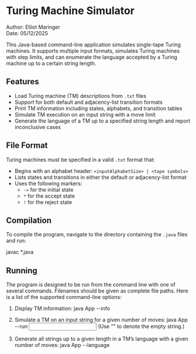 # Turing Machine Simulator

Author: Elliot Maringer  
Date: 05/12/2025

This Java-based command-line application simulates single-tape Turing machines. It supports multiple input formats, simulates Turing machines with step limits, and can enumerate the language accepted by a Turing machine up to a certain string length.

## Features

- Load Turing machine (TM) descriptions from `.txt` files
- Support for both default and adjacency-list transition formats
- Print TM information including states, alphabets, and transition tables
- Simulate TM execution on an input string with a move limit
- Generate the language of a TM up to a specified string length and report inconclusive cases

## File Format

Turing machines must be specified in a valid `.txt` format that:
- Begins with an alphabet header: `<inputAlphabetSize> | <tape symbols>`
- Lists states and transitions in either the default or adjacency-list format
- Uses the following markers:
  - `->` for the initial state
  - `*` for the accept state
  - `!` for the reject state


## Compilation

To compile the program, navigate to the directory containing the `.java` files and run:

javac *.java

## Running

The program is designed to be run from the command line with one of several commands. Filenames should be given as complete file paths. Here is a list of the supported command-line options:

1) Display TM information:
    java App --info <FILENAME>

2) Simulate a TM on an input string for a given number of moves:
    java App --run <FILENAME> <INPUT> <MOVELIMIT>
    (Use "" to denote the empty string.)

3) Generate all strings up to a given length in a TM’s language with a given number of moves:
    java App --language <FILENAME> <LENGTHLIMIT> <MOVELIMIT>


